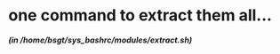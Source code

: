 
one command to extract them all...
==================================


***(in /home/bsgt/sys_bashrc/modules/extract.sh)***